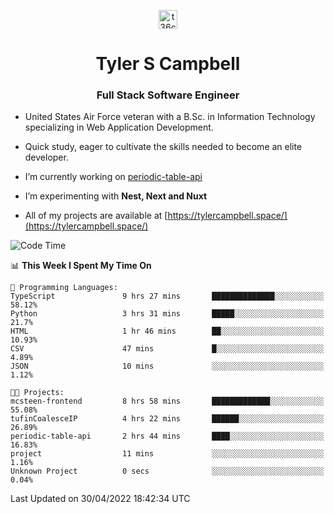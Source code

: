 <p align="center">
<a href="https://www.linkedin.com/in/t36campbell" target="blank"><img align="center" src="https://ik.imagekit.io/t36campbell/Portfolio/linkedin.png.original_m8bbGgPh6.png" alt="t36campbell" height="30" width="30" /></a>
</p>
<h1 align="center">Tyler S Campbell</h1>
<h3 align="center">Full Stack Software Engineer</h3>

* United States Air Force veteran with a B.Sc. in Information Technology specializing in Web Application Development. 

* Quick study, eager to cultivate the skills needed to become an elite developer.

* I’m currently working on [periodic-table-api](https://github.com/t36campbell/periodic-table-api)

* I’m experimenting with **Nest, Next and Nuxt**

* All of my projects are available at [https://tylercampbell.space/](https://tylercampbell.space/)

<!--START_SECTION:waka-->
![Code Time](http://img.shields.io/badge/Code%20Time-1%2C605%20hrs%2040%20mins-blue)

📊 **This Week I Spent My Time On** 

```text
💬 Programming Languages: 
TypeScript               9 hrs 27 mins       ██████████████░░░░░░░░░░░   58.12% 
Python                   3 hrs 31 mins       █████░░░░░░░░░░░░░░░░░░░░   21.7% 
HTML                     1 hr 46 mins        ██░░░░░░░░░░░░░░░░░░░░░░░   10.93% 
CSV                      47 mins             █░░░░░░░░░░░░░░░░░░░░░░░░   4.89% 
JSON                     10 mins             ░░░░░░░░░░░░░░░░░░░░░░░░░   1.12%

🐱‍💻 Projects: 
mcsteen-frontend         8 hrs 58 mins       █████████████░░░░░░░░░░░░   55.08% 
tufinCoalesceIP          4 hrs 22 mins       ██████░░░░░░░░░░░░░░░░░░░   26.89% 
periodic-table-api       2 hrs 44 mins       ████░░░░░░░░░░░░░░░░░░░░░   16.83% 
project                  11 mins             ░░░░░░░░░░░░░░░░░░░░░░░░░   1.16% 
Unknown Project          0 secs              ░░░░░░░░░░░░░░░░░░░░░░░░░   0.04%

```


 Last Updated on 30/04/2022 18:42:34 UTC
<!--END_SECTION:waka-->
